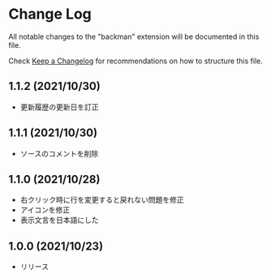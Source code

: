 # Change Log

All notable changes to the "backman" extension will be documented in this file.

Check [Keep a Changelog](http://keepachangelog.com/) for recommendations on how to structure this file.

## 1.1.2 (2021/10/30)

- 更新履歴の更新日を訂正

## 1.1.1 (2021/10/30)

- ソースのコメントを削除

## 1.1.0 (2021/10/28)

- 右クリック時に行を変更すると戻れない問題を修正  
- アイコンを修正
- 表示文言を日本語にした

## 1.0.0 (2021/10/23)

- リリース